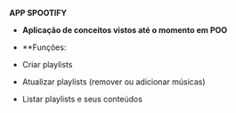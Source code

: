 **APP SPOOTIFY**

* **Aplicação de conceitos vistos até o momento em POO**

* **Funções: 
* Criar playlists
*  Atualizar playlists (remover ou adicionar músicas)
*  Listar playlists e seus conteúdos
